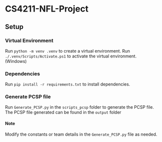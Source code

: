 # CS4211-NFL-Project

## Setup

### Virtual Environment
Run `python -m venv .venv` to create a virtual environment.
Run `./.venv/Scripts/Activate.ps1` to activate the virtual environment. (Windows)

### Dependencies
Run `pip install -r requirements.txt` to install dependencies.

### Generate PCSP file
Run `Generate_PCSP.py` in the `scripts_pcsp` folder to generate the PCSP file.
The PCSP file generated can be found in the `output` folder

#### Note
Modify the constants or team details in the `Generate_PCSP.py` file as needed.
